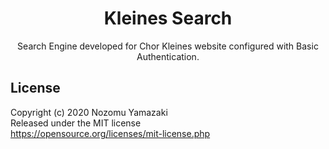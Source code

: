 <h1 align="center">
Kleines Search
</h1>

<p align="center">
Search Engine developed for Chor Kleines website configured with Basic Authentication.
</p>

## License

Copyright (c) 2020 Nozomu Yamazaki  
Released under the MIT license  
https://opensource.org/licenses/mit-license.php
